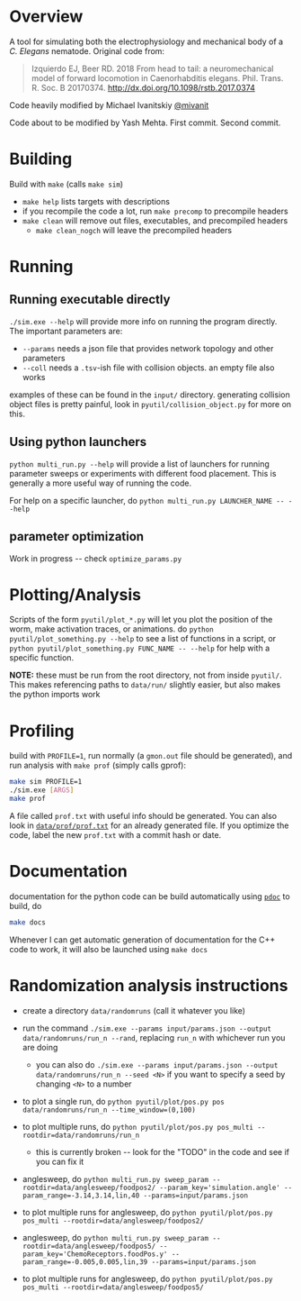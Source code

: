 # Overview
A tool for simulating both the electrophysiology and mechanical body of a _C. Elegans_ nematode. Original code from:

> Izquierdo EJ, Beer RD. 2018 From head to tail: a neuromechanical model of forward locomotion in Caenorhabditis elegans. Phil. Trans. R. Soc. B 20170374. http://dx.doi.org/10.1098/rstb.2017.0374

Code heavily modified by Michael Ivanitskiy [@mivanit](https://github.com/mivanit)

Code about to be modified by Yash Mehta. First commit. Second commit.

# Building
Build with `make` (calls `make sim`)

- `make help` lists targets with descriptions
- if you recompile the code a lot, run `make precomp` to precompile headers
- `make clean` will remove out files, executables, and precompiled headers
  - `make clean_nogch` will leave the precompiled headers


# Running
## Running executable directly
`./sim.exe --help` will provide more info on running the program directly. The important parameters are:
 - `--params` needs a json file that provides network topology and other parameters
 - `--coll` needs a `.tsv`-ish file with collision objects. an empty file also works

examples of these can be found in the `input/` directory. generating collision object files is pretty painful, look in `pyutil/collision_object.py` for more on this.

## Using python launchers
`python multi_run.py --help` will provide a list of launchers for running parameter sweeps or experiments with different food placement. This is generally a more useful way of running the code. 

For help on a specific launcher, do `python multi_run.py LAUNCHER_NAME -- --help`

## parameter optimization
Work in progress -- check `optimize_params.py`


# Plotting/Analysis
Scripts of the form `pyutil/plot_*.py` will let you plot the position of the worm, make activation traces, or animations. do `python pyutil/plot_something.py --help` to see a list of functions in a script, or `python pyutil/plot_something.py FUNC_NAME -- --help` for help with a specific function.

**NOTE:** these must be run from the root directory, not from inside `pyutil/`. This makes referencing paths to `data/run/` slightly easier, but also makes the python imports work

# Profiling

build with `PROFILE=1`, run normally (a `gmon.out` file should be generated), and run analysis with `make prof` (simply calls gprof):

```bash
make sim PROFILE=1
./sim.exe [ARGS]
make prof
```

A file called `prof.txt` with useful info should be generated. You can also look in [`data/prof/prof.txt`](data/prof/prof.txt) for an already generated file. If you optimize the code, label the new `prof.txt` with a commit hash or date.


# Documentation
documentation for the python code can be build automatically using [`pdoc`](https://pdoc3.github.io/pdoc/)
to build, do

```bash
make docs
```

Whenever I can get automatic generation of documentation for the C++ code to work, it will also be launched using `make docs`


# Randomization analysis instructions

- create a directory `data/randomruns` (call it whatever you like)
- run the command `./sim.exe --params input/params.json --output data/randomruns/run_n --rand`, replacing `run_n` with whichever run you are doing
  - you can also do `./sim.exe --params input/params.json --output data/randomruns/run_n --seed <N>` if you want to specify a seed by changing `<N>` to a number
- to plot a single run, do `python pyutil/plot/pos.py pos data/randomruns/run_n --time_window=(0,100)`
- to plot multiple runs, do `python pyutil/plot/pos.py pos_multi --rootdir=data/randomruns/run_n`
  - this is currently broken -- look for the "TODO" in the code and see if you can fix it

- anglesweep, do `python multi_run.py sweep_param --rootdir=data/anglesweep/foodpos2/ --param_key='simulation.angle' --param_range=-3.14,3.14,lin,40 --params=input/params.json`
- to plot multiple runs for anglesweep, do `python pyutil/plot/pos.py pos_multi --rootdir=data/anglesweep/foodpos2/`
- anglesweep, do `python multi_run.py sweep_param --rootdir=data/anglesweep/foodpos5/ --param_key='ChemoReceptors.foodPos.y' --param_range=-0.005,0.005,lin,39 --params=input/params.json`
- to plot multiple runs for anglesweep, do `python pyutil/plot/pos.py pos_multi --rootdir=data/anglesweep/foodpos5/`


<!-- requirements:

 - make
 - [cldoc](https://jessevdk.github.io/cldoc)
 - [clang](https://clang.llvm.org), version 3.8+ -->